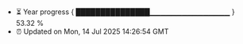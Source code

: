- ⏳ Year progress { ███████████████▁▁▁▁▁▁▁▁▁▁▁▁▁▁▁ } 53.32 %
- ⏰ Updated on Mon, 14 Jul 2025 14:26:54 GMT

